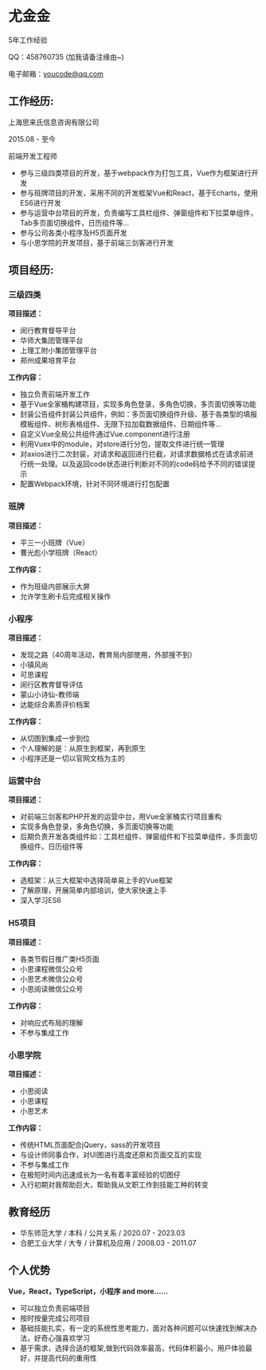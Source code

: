 # 尤金金

5年工作经验

QQ：458760735 (加我请备注缘由~)

电子邮箱：youcode@qq.com


## 工作经历:
上海思来氏信息咨询有限公司

2015.08 - 至今

前端开发工程师

- 参与三级四类项目的开发，基于webpack作为打包工具，Vue作为框架进行开发
- 参与班牌项目的开发，采用不同的开发框架Vue和React，基于Echarts，使用ES6进行开发
- 参与运营中台项目的开发，负责编写工具栏组件、弹窗组件和下拉菜单组件，Tab多页面切换组件，日历组件等…
- 参与公司各类小程序及H5页面开发
- 与小思学院的开发项目，基于前端三剑客进行开发


## 项目经历:

### 三级四类
**项目描述：**
- 闵行教育督导平台
- 华师大集团管理平台
- 上理工附小集团管理平台
- 郑州成果培育平台

**工作内容：**
- 独立负责前端开发工作
- 基于Vue全家桶构建项目，实现多角色登录，多角色切换，多页面切换等功能
- 封装公告组件封装公共组件，例如：多页面切换组件升级、基于各类型的填报模板组件、树形表格组件、无限下拉加载数据组件、日期组件等…
- 自定义Vue全局公共组件通过Vue.component进行注册
- 利用Vuex中的module，对store进行分包，提取文件进行统一管理
- 对axios进行二次封装，对请求和返回进行拦截，对请求数据格式在请求前进行统一处理。以及返回code状态进行判断对不同的code码给予不同的错误提示
- 配置Webpack环境，针对不同环境进行打包配置


### 班牌
**项目描述：**
- 平三一小班牌（Vue）
- 曹光彪小学班牌（React）

**工作内容：**
- 作为班级内部展示大屏
- 允许学生刷卡后完成相关操作


### 小程序
**项目描述：**
- 发现之路（40周年活动，教育局内部使用，外部搜不到）
- 小镇风尚
- 可思课程
- 闵行区教育督导评估
- 蒙山小诗仙-教师端
- 达能综合素质评价档案

**工作内容：**
- 从切图到集成一步到位
- 个人理解的是：从原生到框架，再到原生
- 小程序还是一切以官网文档为主的


### 运营中台
**项目描述：**
- 对前端三剑客和PHP开发的运营中台，用Vue全家桶实行项目重构
- 实现多角色登录，多角色切换，多页面切换等功能
- 后期负责开发各类组件如：工具栏组件、弹窗组件和下拉菜单组件，多页面切换组件，日历组件等

**工作内容：**
- 选框架：从三大框架中选择简单易上手的Vue框架
- 了解原理，开展简单内部培训，使大家快速上手
- 深入学习ES6


### H5项目
**项目描述：**
- 各类节假日推广类H5页面
- 小思课程微信公众号
- 小思艺术微信公众号
- 小思阅读微信公众号

**工作内容：**
- 对响应式布局的理解
- 不参与集成工作


### 小思学院
**项目描述：**
- 小思阅读
- 小思课程
- 小思艺术

**工作内容：**
- 传统HTML页面配合jQuery，sass的开发项目
- 与设计师同事合作，对UI图进行高度还原和页面交互的实现
- 不参与集成工作
- 在极短时间内迅速成长为一名有着丰富经验的切图仔
- 入行初期对我帮助巨大，帮助我从文职工作到技能工种的转变

## 教育经历
- 华东师范大学 / 本科 / 公共关系 / 2020.07 - 2023.03
- 合肥工业大学 / 大专 / 计算机及应用 / 2008.03 - 2011.07



## 个人优势
**Vue，React，TypeScript，小程序 and more……**
- 可以独立负责前端项目
- 按时按量完成公司项目
- 基础技能扎实，有一定的系统性思考能力，面对各种问题可以快速找到解决办法，好奇心强喜欢学习
- 基于需求，选择合适的框架,做到代码效率最高，代码体积最小，用户体验最好，并提高代码的重用性
